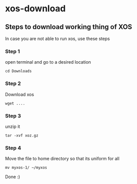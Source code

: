 # xos-download


## Steps to download working thing of XOS

In case you are not able to run xos, use these steps



### Step 1
open terminal and go to a desired location

```
cd Downloads
```

### Step 2

Download xos

```
wget ....
```

### Step 3

unzip it

```
tar -xvf xoz.gz
```

### Step 4

Move the file to home directory so that its uniform for all

```
mv myxos-1/ ~/myxos
```

Done :)
